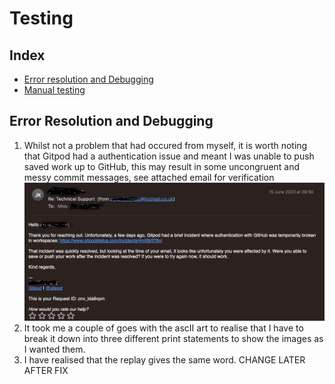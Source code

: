 # Testing

## Index

 * [Error resolution and Debugging](#error-resolution-and-debugging)
 * [Manual testing](#manual-testing)
 
  ## Error Resolution and Debugging 
1. Whilst not a problem that had occured from myself, it is worth noting that Gitpod had a authentication issue and meant I was unable to push saved work up to GitHub, this may result in some uncongruent and messy commit messages, see attached email for verification ![Gitpod auth error](../documentation/error_resolution_pics/Gitpod_authentication_error.png "Gitpod auth error picture")
2. It took me a couple of goes with the ascII art to realise that I have to break it down into three different print statements to show the images as I wanted them.
3. I have realised that the replay gives the same word. CHANGE LATER AFTER FIX




